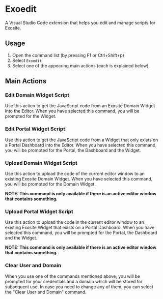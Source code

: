 # Exoedit
A Visual Studio Code extension that helps you edit and manage scripts for Exosite.

## Usage
1. Open the command list (by pressing F1 or Ctrl+Shift+p)
2. Select `Exoedit`
3. Select one of the appearing main actions (each is explained below).

## Main Actions

### Edit Domain Widget Script
Use this action to get the JavaScript code from an Exosite Domain Widget into the Editor. 
When you have selected this command, you will be prompted for the Widget. 

### Edit Portal Widget Script
Use this action to get the JavaScript code from a Widget that only exists on a Portal Dashboard into the Editor. 
When you have selected this command, you will be prompted for the Portal, the Dashboard and the Widget. 

### Upload Domain Widget Script
Use this action to upload the code of the current editor window to an existing Exosite Domain Widget. 
When you have selected this command, you will be prompted for the Domain Widget.

**NOTE: This command is only available if there is an active editor window that contains something.** 

### Upload Portal Widget Script
Use this action to upload the code in the current editor window to an existing Exosite Widget that
exists on a Portal Dashboard. 
When you have selected this command, you will be prompted for the Portal, the Dashboard and the Widget.

**NOTE: This command is only available if there is an active editor window that contains something.** 

### Clear User and Domain
When you use one of the commands mentioned above, you will be prompted for your credentials and a domain
which will be stored for subsequent use.
In case you need to change any of them, you can select the "Clear User and Domain" command.